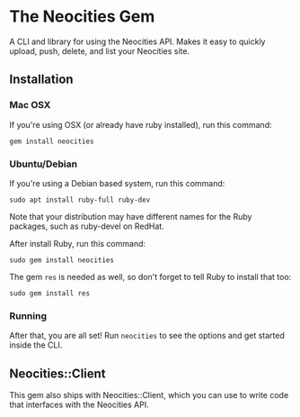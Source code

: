 # The Neocities Gem

A CLI and library for using the Neocities API. Makes it easy to quickly upload, push, delete, and list your Neocities site.

## Installation

### Mac OSX

If you're using OSX (or already have ruby installed), run this command:

    gem install neocities

### Ubuntu/Debian 

If you're using a Debian based system, run this command:

    sudo apt install ruby-full ruby-dev
    
Note that your distribution may have different names for the Ruby packages, such as ruby-devel on RedHat.

After install Ruby, run this command:

    sudo gem install neocities

The gem `res` is needed as well, so don't forget to tell Ruby to install that too:

    sudo gem install res
    
### Running

After that, you are all set! Run `neocities` to see the options and get started inside the CLI. 

## Neocities::Client

This gem also ships with Neocities::Client, which you can use to write code that interfaces with the Neocities API.

